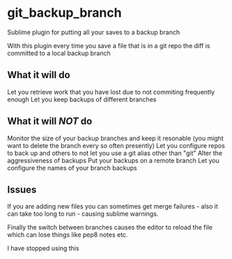 git_backup_branch
=================

Sublime plugin for putting all your saves to a backup branch

With this plugin every time you save a file that is in a git repo the diff is committed to a local backup branch

What it will do
------------

Let you retrieve work that you have lost due to not commiting frequently enough
Let you keep backups of different branches

What it will *NOT* do
------------

Monitor the size of your backup branches and keep it resonable (you might want to delete the branch every so often presently)
Let you configure repos to back up and others to not
let you use a git alias other than "git"
Alter the aggressiveness of backups
Put your backups on a remote branch
Let you configure the names of your branch backups

Issues
------------
If you are adding new files you can sometimes get merge failures - also it can take too long to run - causing sublime warnings.

Finally the switch between branches causes the editor to reload the file which can lose things like pep8 notes etc.

I have stopped using this

